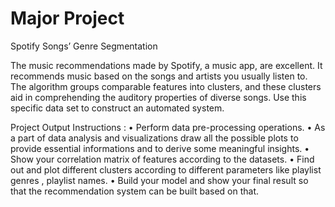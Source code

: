 # Major Project
Spotify Songs’ Genre Segmentation

The music recommendations made by Spotify, a music app, are excellent. It recommends music based on the songs and artists you usually listen to. The algorithm groups comparable features into clusters, and these clusters aid in comprehending the auditory properties of diverse songs. Use this specific data set to construct an automated system.

 
Project Output Instructions :
•	Perform data pre-processing operations.
•	As a part of data analysis and visualizations draw all the possible plots to provide essential informations and to derive some meaningful insights.
•	Show your correlation matrix of features according to the datasets.
•	Find out and plot different clusters according to different parameters like playlist genres , playlist names.
•	Build your model and show your final result so that the recommendation system can be built  based on that.

